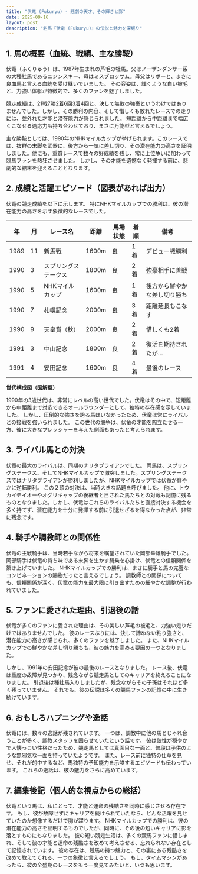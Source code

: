 ```yaml
---
title: "伏竜 (Fukuryu) - 悲劇の天才、その輝きと影"
date: 2025-09-16
layout: post
description: "名馬『伏竜 (Fukuryu)』の伝説と魅力を深堀り"
---
```


## 1. 馬の概要（血統、戦績、主な勝鞍）

伏竜（ふくりゅう）は、1987年生まれの芦毛の牡馬。父はノーザンダンサー系の大種牡馬であるニジンスキー、母はミスブロッサム。母父はリボーと、まさに良血馬と言える血統を受け継いでいました。  その容姿は、輝くような白い被毛と、力強い体躯が特徴的で、多くのファンを魅了しました。

競走成績は、21戦7勝2着6回3着4回と、決して無敗の強豪というわけではありませんでした。しかし、その勝利の内容、そして惜しくも敗れたレースでの走りには、並外れた才能と潜在能力が感じられました。  短距離から中距離まで幅広くこなせる適応力も持ち合わせており、まさに万能型と言えるでしょう。

主な勝鞍としては、1990年のNHKマイルカップが挙げられます。このレースでは、抜群の末脚を武器に、後方から一気に差し切り、その潜在能力の高さを証明しました。他にも、重賞レースで数々の好成績を残し、常に上位争いに加わって競馬ファンを熱狂させました。  しかし、その才能を遺憾なく発揮する前に、悲劇的な結末を迎えることとなります。


## 2. 成績と活躍エピソード（図表があれば出力）

伏竜の競走成績を以下に示します。  特にNHKマイルカップでの勝利は、彼の潜在能力の高さを示す象徴的なレースでした。

| 年 | 月 | レース名 | 距離 | 馬場状態 | 着順 | 備考 |
|---|---|---|---|---|---|---|
| 1989 | 11 | 新馬戦 | 1600m | 良 | 1着 | デビュー戦勝利 |
| 1990 | 3 | スプリングステークス | 1800m | 良 | 2着 | 強豪相手に善戦 |
| 1990 | 5 | NHKマイルカップ | 1600m | 良 | 1着 | 後方から鮮やかな差し切り勝ち |
| 1990 | 7 | 札幌記念 | 2000m | 良 | 3着 |  距離延長もこなす |
| 1990 | 9 | 天皇賞（秋） | 2000m | 良 | 2着 |  惜しくも2着 |
| 1991 | 3 | 中山記念 | 1800m | 良 | 2着 |  復活を期待されたが… |
| 1991 | 4 | 安田記念 | 1600m | 良 | 4着 |  最後のレース |


**世代構成図（図解風）**

1990年の3歳世代は、非常にレベルの高い世代でした。伏竜はその中で、短距離から中距離まで対応できるオールラウンダーとして、独特の存在感を示していました。  しかし、圧倒的な強さを誇る馬はいなかったため、伏竜は常にライバルとの接戦を強いられました。  この世代の競争は、伏竜の才能を際立たせる一方、彼に大きなプレッシャーを与えた側面もあったと考えられます。


## 3. ライバル馬との対決

伏竜の最大のライバルは、同期のナリタブライアンでした。  両馬は、スプリングステークス、そしてNHKマイルカップで激突しました。スプリングステークスではナリタブライアンが勝利しましたが、NHKマイルカップでは伏竜が鮮やかに逆転勝利。  この２頭の対決は、当時大きな話題を呼びました。  他に、トウカイテイオーやオグリキャップの後継者と目された馬たちとの対戦も記憶に残るものとなりました。しかし、伏竜はこれらのライバルたちと直接対決する機会を多く持てず、潜在能力を十分に発揮する前に引退せざるを得なかった点が、非常に残念です。


## 4. 騎手や調教師との関係性

伏竜の主戦騎手は、当時若手ながら将来を嘱望されていた岡部幸雄騎手でした。岡部騎手は伏竜の持ち味である末脚を生かす騎乗を心掛け、伏竜との信頼関係を築き上げていました。  NHKマイルカップでの勝利は、まさに騎手と馬の完璧なコンビネーションの賜物だったと言えるでしょう。  調教師との関係についても、信頼関係が深く、伏竜の能力を最大限に引き出すための細やかな調整が行われていました。


## 5. ファンに愛された理由、引退後の話

伏竜が多くのファンに愛された理由は、その美しい芦毛の被毛と、力強い走りだけではありませんでした。  彼のレースぶりには、決して諦めない粘り強さと、潜在能力の高さが感じられ、多くのファンを魅了しました。  また、NHKマイルカップでの鮮やかな差し切り勝ちも、彼の魅力を高める要因の一つとなりました。

しかし、1991年の安田記念が彼の最後のレースとなりました。  レース後、伏竜は重度の故障が見つかり、残念ながら競走馬としてのキャリアを終えることになりました。  引退後は種牡馬入りしましたが、残念ながらその子孫はそれほど多く残っていません。  それでも、彼の伝説は多くの競馬ファンの記憶の中に生き続けています。


## 6. おもしろハプニングや逸話

伏竜には、数々の逸話が残されています。  一つは、調教中に他の馬とじゃれ合うことが多く、調教スタッフを困らせていたという話です。  彼は気性が穏やかで人懐っこい性格だったため、競走馬としては真面目な一面と、普段は子供のような無邪気な一面を持っていたようです。  また、レース前に独特の仕草を見せ、それが的中するなど、馬独特の予知能力を示唆するエピソードも伝わっています。  これらの逸話は、彼の魅力をさらに高めています。


## 7. 編集後記（個人的な視点からの総括）

伏竜という馬は、私にとって、才能と運命の残酷さを同時に感じさせる存在です。  もし、彼が故障せずにキャリアを続けられていたなら、どんな活躍を見せていたのか想像するだけで胸が躍ります。  NHKマイルカップでの勝利は、彼の潜在能力の高さを証明するものでしたが、同時に、その後の短いキャリアに影を落とすものにもなりました。  彼の短い競走生活は、多くの競馬ファンに惜しまれ、そして彼の才能と運命の残酷さを改めて考えさせる、忘れられない存在として記憶されています。  彼の存在は、競馬の持つ魅力と、その裏にある残酷さを改めて教えてくれる、一つの象徴と言えるでしょう。  もし、タイムマシンがあったら、彼の全盛期のレースをもう一度見てみたいと、いつも思います。
